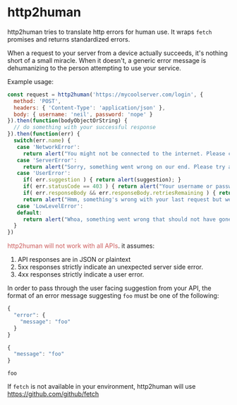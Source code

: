 # http2human

http2human tries to translate http errors for human use. It wraps `fetch` promises and returns standardized errors.

When a request to your server from a device actually succeeds, it's nothing short of a small miracle.
When it doesn't, a generic error message is dehumanizing to the person attempting to use your service.

Example usage:

```javascript
const request = http2human('https://mycoolserver.com/login', {
  method: 'POST',
  headers: { 'Content-Type': 'application/json' },
  body: { username: 'neil', password: 'nope' }
}).then(function(bodyObjectOrString) {
  // do something with your successful response
}).then(function(err) {
  switch(err.name) {
   case 'NetworkError':
     return alert("You might not be connected to the internet. Please check your connection and try again.");
   case 'ServerError':
     return alert("Sorry, something went wrong on our end. Please try again or email support@mycoolapp.com.");
   case 'UserError':
     if( err.suggestion ) { return alert(suggestion); }
     if( err.statusCode == 403 ) { return alert("Your username or password is incorrect") }
     if( err.responseBody && err.responseBody.retriesRemaining ) { return alert(`You have ${err.responseBody.retriesRemaining}`); }
     return alert("Hmm, something's wrong with your last request but we can't tell exactly what it is. Please check your information and try resubmitting or email support@mycoolapp.com")
   case 'LowLevelError':
   default:
     return alert("Whoa, something went wrong that should not have gone wrong. Please let us know what happened at bugs@mycoolapp.com")
  }
})
```

<span style="color: indianred">http2human will not work with all APIs</span>. it assumes:

1. API responses are in JSON or plaintext
2. 5xx responses strictly indicate an unexpected server side error.
3. 4xx responses strictly indicate a user error.

In order to pass through the user facing suggestion from your API, the format of an error message suggesting `foo` must be one of the following:

```js
{
  "error": {
    "message": "foo"
  }
}
```

```js
{
  "message": "foo"
}
```

```text
foo
```

If `fetch` is not available in your environment, http2human will use https://github.com/github/fetch
